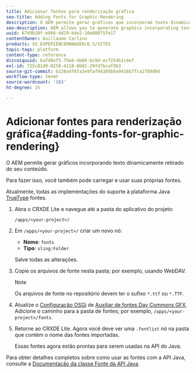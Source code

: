 ```yaml
---
title: Adicionar fontes para renderização gráfica
seo-title: Adding Fonts for Graphic-Rendering
description: O AEM permite gerar gráficos que incorporam texto dinamicamente retirado do seu conteúdo
seo-description: AEM allows you to generate graphics incorporating text dynamically taken from your content
uuid: 67d9b10f-e986-4d29-bde2-10e08075fe17
contentOwner: Guillaume Carlino
products: SG_EXPERIENCEMANAGER/6.5/SITES
topic-tags: platform
content-type: reference
discoiquuid: 6af48ef5-75e6-4b66-bc0d-ecf254b1c4ef
exl-id: 725c81d0-0258-4118-8b01-29fd7bcaf9b3
source-git-commit: b220adf6fa3e9faf94389b9a9416b7fca2f89d9d
workflow-type: tm+mt
source-wordcount: '183'
ht-degree: 1%

---
```


# Adicionar fontes para renderização gráfica{#adding-fonts-for-graphic-rendering}

O AEM permite gerar gráficos incorporando texto dinamicamente retirado do seu conteúdo.

Para fazer isso, você também pode carregar e usar suas próprias fontes.

Atualmente, todas as implementações do suporte à plataforma Java [TrueType](https://en.wikipedia.org/wiki/Truetype) fontes.

1. Abra o CRXDE Lite e navegue até a pasta do aplicativo do projeto:

   `/apps/<your-project>/`

1. Em `/apps/<your-project>/` criar um novo nó:

   * **Nome**: `fonts`
   * **Tipo**: `sling:Folder`

   Salve todas as alterações.

1. Copie os arquivos de fonte nesta pasta; por exemplo, usando WebDAV.

   >[!NOTE]
   >
   >Os arquivos de fonte no repositório devem ter o sufixo `*.ttf` ou `*.TTF`.

1. Atualize o [Configuração OSGi](/help/sites-deploying/configuring-osgi.md) de [Auxiliar de fontes Day Commons GFX](/help/sites-deploying/osgi-configuration-settings.md). Adicione o caminho para a pasta de fontes; por exemplo, `/apps/<your-project>/fonts`.

1. Retorne ao CRXDE Lite. Agora você deve ver uma `.fontlist` nó na pasta que contém o nome das fontes importadas.

   Essas fontes agora estão prontas para serem usadas na API do Java.

Para obter detalhes completos sobre como usar as fontes com a API Java, consulte a [Documentação da classe Fonte da API Java](https://download.oracle.com/javase/6/docs/api/java/awt/Font.html).
